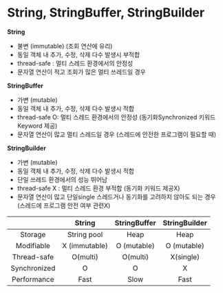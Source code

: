 # String, StringBuffer, StringBuilder

**String**
- 불변 (immutable) (조회 연산에 유리)
- 동일 객체 내 추가, 수정, 삭제 다수 발생시 부적합
- thread-safe : 멀티 스레드 환경에서의 안정성
- 문자열 연산이 적고 조회가 많은 멀티 쓰레드일 경우

**StringBuffer**
- 가변 (mutable)
- 동일 객체 내 추가, 수정, 삭제 다수 발생시 적합
- thread-safe O: 멀티 스레드 환경에서의 안정성 (동기화Synchronized 키워드Keyword 제공)
- 문자열 연산이 많고 멀티 스레드일 경우 (스레드에 안전한 프로그램이 필요할 때)

**StringBuilder**
- 가변 (mutable)
- 동일 객체 내 추가, 수정, 삭제 다수 발생시 적합
- 단일 쓰레드 환경에서의 성능 뛰어남
- thread-safe X : 멀티 스레드 환경 부적합 (동기화 키워드 제공X)
- 문자열 연산이 많고 단일single 스레드거나 동기화를 고려하지 않아도 되는 경우 (스레드에 프로그램 안전 여부 관련X)

||String|StringBuffer|StringBuilder|
|:---:|:---:|:---:|:---:|
|Storage|String pool|Heap|Heap|
|Modifiable|X (immutable)|O (mutable)|O (mutable)|
|Thread-safe|O(multi)|O(multi)|X(single)|
|Synchronized|O|O|X|
|Performance|Fast|Slow|Fast|
